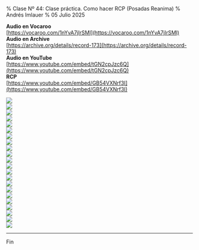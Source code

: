 % Clase Nº 44: Clase práctica. Como hacer RCP (Posadas Reanima)
% Andrés Imlauer
% 05 Julio 2025

**Audio en Vocaroo**       
[https://vocaroo.com/1nYvA7jIrSMl](https://vocaroo.com/1nYvA7jIrSMl)   
**Audio en Archive**        
[https://archive.org/details/record-173](https://archive.org/details/record-173)   
**Audio en YouTube**       
[https://www.youtube.com/embed/tGN2cpJzc6Q](https://www.youtube.com/embed/tGN2cpJzc6Q)   
**RCP**        
[https://www.youtube.com/embed/GB54VXNrf3I](https://www.youtube.com/embed/GB54VXNrf3I)   
   
![](https://blogger.googleusercontent.com/img/b/R29vZ2xl/AVvXsEgP_mXYgz-p0s6ye9EivR3Fmb6yOt2ot_jOPNHsKqHD5MRRb2zHakfLlt_7Dbn3K4joW-EWoCsWmx9_3X8PybZkAhtzzKeSFm6yvO_N9INLU3kEDRtCuxARC6GNiM9_p2angX5khfSiHzuX2-n58McOsSuRPvtUlTtUUYintROB7NRhN_PnwNLfygG5Eds/s4160/IMG-20250630-WA0003.jpg)   
![](https://blogger.googleusercontent.com/img/b/R29vZ2xl/AVvXsEj5GUd1QpbkEzOXyjqWu5LqvCIdxPoz6v07bo6XLIU3OXflyafrhH-wEz5lbTgT5y_Mw6JXS_pyNk_zoGcEH8HeV_O0VKBHhGPT3azdi4bCuM9mt7jlYp3lI-oGZA4j5qMmqSPygjiUq9Pj97rSVOnDHi52cUV2H2BG0fe6vmxY54yBJjo_A-T7EDk_VVw/s4160/IMG-20250630-WA0002.jpg)   
![](https://blogger.googleusercontent.com/img/b/R29vZ2xl/AVvXsEiHeXA9bFVMQ8tnyvHyGL_S8X7xJB-FhdH-42qMBzOTR3cd0swXBjJeKIlnyKbt4PyRzgogfbwjAas47_9bh2-nXwuXtQgmFOG8gVOzsnnTpWJ5fHwAmkXPoBgasU3bBujwvD55l6W_gQxRrCPHqQYHWQ1b50xaeOju53kHo3PNgd4GWMk-346ZE2HFsL8/s4160/IMG-20250630-WA0006.jpg)   
![](https://blogger.googleusercontent.com/img/b/R29vZ2xl/AVvXsEjvhzl582XXlyKGmzV16ok9Iupvaz6dRFurBUZrBqACh3r2wLoSC2hPVgtk7Faepq0wbQKohfxeXkpB6YQzDLIutJmFkDplHCdFxVry-KZD0ipqZR2ygoJxzbslK7dA8XjRabOw4HwsKpCipdigZ9J6lDHVQgR0_sHJ1laCYabldwQpxA0eiVZ4cBTZLJA/s4160/IMG-20250630-WA0009.jpg)   
![](https://blogger.googleusercontent.com/img/b/R29vZ2xl/AVvXsEgD66KZ0r9xepeUXuCPW0ZflraOuKpAyQqvE8C4BvaP32xgdOs3CuXQ-t2-r9nGPRQsC4UnmuFjom0XbLpTugZhVn4ooEZDiDmByoGn9lcZ3g4UKakQb7L-PBeNmBlYjPy_614hvlvtsAtGO0mjCDrlf6LqSLLITKur6ua1PIb1zdpBBM3lzRZXWyY-3fA/s4160/IMG-20250630-WA0008.jpg)   
![](https://blogger.googleusercontent.com/img/b/R29vZ2xl/AVvXsEi7qGxi6prkKUZuJb-eavHLjBAtFbEl-0QZK6cOQnRQCkg89y1lueXm1M1R37AmbvhyphenhyphenYHs_fGqEUKwkE55qWCigc7sTE9hxbzGi43CmUU9QvIioTS-VpHxfO00uyt1lLgaYCv9bTm8rkIRdb5eK5OISyniiklHu9HAKXZS1qgZ9X9fHk_nIxoY9Duqh0m4/s4160/IMG-20250630-WA0007.jpg)   
![](https://blogger.googleusercontent.com/img/b/R29vZ2xl/AVvXsEiuwW6F5wvtqRy7l9Jctek_6hc54tEurpdIPy1KtROYgNYeodPolLcHnfMTlnZ67TAubXFlHc9_gxWNcRI92qPQvNG6gz7ZtTXpw4qs3Ed9o1CJ7QlCcF0HNUxNwK_MzDVw8bHOPZKg4wPtM2AM0AAO_C04GImrWzOUObD94BrFsTpeRZ4GHW27MGpRl9w/s4160/IMG-20250630-WA0011.jpg)   
![](https://blogger.googleusercontent.com/img/b/R29vZ2xl/AVvXsEh5L3wM63n2SG09xP_a6N9Sk3G6s7u5P3X6JGGE7ZVZ27lu7LR9SeBXBkluRDHq2ABmpAYOFQ7ZXSpvgzaWt4c8jCzVLBqJCGiheu2yPeIehxuOviqZq48BlsnfNNfKgL7EpH3RNFWqAtOkcvQKj0eWXlg4nhJHCPQCyUSsWVtVah-AKGt7xpXogIPxCbU/s4160/IMG-20250630-WA0010.jpg)   
![](https://blogger.googleusercontent.com/img/b/R29vZ2xl/AVvXsEgOWiEUezKlcFdYyPFAGYcO4ilDrdoQF4JbgiS-BAkvhyphenhyphenoNPfzoBka4WApsN_29e1sO92Kwm9wTSY_zJjQ9nn-YUHl5_jmSRTaCQoQMgt9Qs5fKLXwXahzC3GjW6UADMJGBvWBXpegDte_skvzRy-GhrWMyL0gRvk7xCbxDkkNFo22FWEq2P8XWsmUyZvQ/s4160/IMG-20250630-WA0025.jpg)   
![](https://blogger.googleusercontent.com/img/b/R29vZ2xl/AVvXsEgzzFu1Fo8A-ZelEVDXPSOeG4I92opadwcLNKmAqIjN6QswZ7QQh0w52oYxfWoIQ8UZeN9acu9kamQOV6fFDHyxOKPNwwskzTgbnHMI5yNKOxbrQFD3QftgbeTpp7rTbJa9Fd2e7kTlAkDN1yljkqk9i2x3f8EvD-LMRndSALNVG3usOiNWFVA13M0q4A4/s4160/IMG-20250630-WA0015.jpg)   
![](https://blogger.googleusercontent.com/img/b/R29vZ2xl/AVvXsEhaCy_LYhXTdvgHJTsgWrUXgISdITGDFyaLujnStuSjwoMak_NRDq5ZKF0k_9A9d8v_LrttFkSHts30jLk3enGvU4bvyVT7blBpra29u398UPauCdqt1SzwTIFD9Ic_Z_tD1rx8oPWdSL9XMF5llAtVGATrCoXcAytMHVm_2A9HazBfcGSP8-Mhp0FbyoA/s4160/IMG-20250630-WA0014.jpg)   
![](https://blogger.googleusercontent.com/img/b/R29vZ2xl/AVvXsEhgGGroFPHLQY-PjfWxf0e8mmI4NnYycESC35w_4TKR54TyWlhniD_XIbO-6DR2cH8HwEkyJwuYHSERpdQiJitClKUhoBuKNQ8qF9bUeN7oqjBA7Tm7j9IhDQd0lRXjixVwEmzVeFqDOqJdYvFG0CjWUBOV7kToz0d4M7Nx-_wAQiqyAYUIQbushp-A-0s/s4160/IMG-20250630-WA0013.jpg)   
![](https://blogger.googleusercontent.com/img/b/R29vZ2xl/AVvXsEgVzIE5AlkNSkVsUXzhLLnZozRnu9pO18bmr8zv8qUae5580B1qsTpBAdcpdMxPlq6-06tiFCo2-ltmA9AaTmk_efKkop0qREhCuijcxjC2yDuRQpqNH7naTI6IuJAYJUPaRlICyNRWVCBDjRzYSRLM9zc8HflN_WTGmjjdlVak4XG9tDb6kGb6Cwi-du0/s4160/IMG-20250630-WA0012.jpg)   
![](https://blogger.googleusercontent.com/img/b/R29vZ2xl/AVvXsEhpw1rDy7UE5lwB9jsTvgLtPguEfU5c6Hd5_sxFRaXLWVtryLB0HROd7tjb6sBfAKqSoOo18HXsO0S2hL_mjMG95wd-6Rp7Sg2ZY1BAqRx_pqz186pY6w1qVWj4YyVi7PGi-lQw6li81W45oXoNkh5nXHMeoubYis1mB3M3HSCFPKeZtKw_Y7OwVoxGILQ/s4160/IMG-20250630-WA0024.jpg)   
![](https://blogger.googleusercontent.com/img/b/R29vZ2xl/AVvXsEigfqrTDxqVcdp34BnIgj-fwzz4L-B_TSYHm9PS6lBy73r7ZiLmlVd1vMX1qhIhm57swDwew-zi5dfL5LRkWv7HwZ4gKi4VHzlmCWuyhGTxkVar9XqfHYI35ERFM5mEDj50ZAXWwJLDFo5g-Kv2bz_UTfxaECtUiATxX99hKiTmK3uzYdhdxbBJPzwKyTk/s4160/IMG-20250630-WA0023.jpg)   
![](https://blogger.googleusercontent.com/img/b/R29vZ2xl/AVvXsEgc-S-ixP8eSMaLHz4brXgEUH4Pz-RJFAsRE1RwB_c52zf2BdNh3WxCuwKPurOTQMDHotP53uBmB9fvoH2z2a8xKkmW9UJg-4rW3yqKotNjbcMa8vZ36FNTSQra8KvqmsNyP8XZT4Pp_4BQDTOTnmOZ0OSDD7KE48E8I75JA4PDGlk1oUyzgRVPcIPhU4w/s4160/IMG-20250630-WA0022.jpg)   
![](https://blogger.googleusercontent.com/img/b/R29vZ2xl/AVvXsEg2D3ifs4URUJZpYXWn0S02u7OlicDMac_hb6cQ6OK4kmqIOnhO2MjoZQ04eU2NLtqyBERJJsC_X1G0f8URU9KVyoD2WcWtNljMZq3AJJth0wq8bDS1QVMhz9EYR3-mZqT26-Gwt22OYuWmzxVs5-P7DqzPa4SE8IFKlncTs3GdzgHXIwuw9u62UoIm-OY/s4160/IMG-20250630-WA0021.jpg)   
![](https://blogger.googleusercontent.com/img/b/R29vZ2xl/AVvXsEgnGsK_nF732VDR6WdoYkYBxrw9YWl6mYbbwgwsZMTnGW-6Lceaoaha31pk3ffhH1j0RuUgS0FaWUSCeCl7HbyG6SvrbxMfbbC_gex0WCtfSetiz3b4Q0xswAtL3VWA3zq378_Oj5o_RHxVViFkst582LPXadkW4R-4cFosnszau0fmPG8KxveQcASfzVs/s4160/IMG-20250630-WA0020.jpg)   
![](https://blogger.googleusercontent.com/img/b/R29vZ2xl/AVvXsEjabdS66YuDIkFivL_jDao0QjZXbMKbpiUVtnVdyKZiLToas7BW4ZHyClEZww2OniYVED70qfRuAdhYcjcpVU7UPGRkjEnkLvstkLNH1rXgl8yMkGsbk21Bt80QizJj46qWuaHYoRWiUqykKgoGnF8HdM942lRHhR-1-ynzsqbMgoi0Db9Gi_9sIJyjlew/s4160/IMG-20250630-WA0019.jpg)   
![](https://blogger.googleusercontent.com/img/b/R29vZ2xl/AVvXsEheJanO-HzaOfmj0AvKb2m74-Qy9Fc1jEMxDOKsI3fEPWhoNnt131GPiBX0c1m9l1oIKWzSgAamaaZyWk-gyD4rhRslTfQGHfNcDwj5p4vA91dggvVQzze6aq4dLQxALLXxanl41k-bmOcMTlrcL12UBKbg-K5SPlcud4Zvv2DYDLpRzUI7qZs4zT01odI/s4160/IMG-20250630-WA0018.jpg)   
![](https://blogger.googleusercontent.com/img/b/R29vZ2xl/AVvXsEiDaasmBVV8rqBfhRhY2n77VU6wc-7OlfU977idfrbxn8v4M18ooN5gHaCjsyZopcCfUXjfIzvM2l7Y_L1Jn9KqccvFj8RzqkZCWliduQqt3ywJqABSJdzr9LbV_aKjzFgnA4l-p_khrrQD9aAynWW50boS2P-2Olw4qOECmncRPpk5s8DXw9cU5dg72OQ/s4160/IMG-20250630-WA0017.jpg)   
![](https://blogger.googleusercontent.com/img/b/R29vZ2xl/AVvXsEhMrupUPwj88J2yI5PtoFEtdwM6CjKf8vYSj6HoS1zFR4Z6vZOCYGGpIy1_PgM3VgqkL5Eh8JrLKbixf34FUlyRtWHjDd2q7je0xuMoezoGK6DhToV6jQVZXs63_583R75rkkzdrKQxIOGgxyE1yo_fGvUMrXZks9cGaxpVrdVhomJdOJV0alGqGHr74N8/s4160/IMG-20250630-WA0016.jpg)   
   
---

Fin
